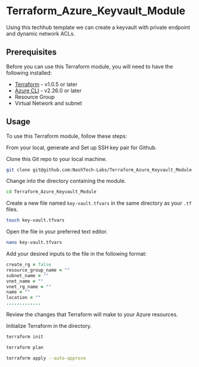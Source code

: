 # Terraform_Azure_Keyvault_Module
Using this techhub template we can create a keyvault with private endpoint and dynamic network ACLs.

## Prerequisites

Before you can use this Terraform module, you will need to have the following installed:

- [Terraform](https://www.terraform.io/downloads.html) - v1.0.5 or later
- [Azure CLI](https://docs.microsoft.com/en-us/cli/azure/install-azure-cli) - v2.26.0 or later
- Resource Group
- Virtual Network and subnet

## Usage

To use this Terraform module, follow these steps:

From your local, generate and Set up SSH key pair for Github.

Clone this Git repo to your local machine.

```bash
git clone git@github.com:NashTech-Labs/Terraform_Azure_Keyvault_Module.git
```

Change into the directory containing the module.

```bash
cd Terraform_Azure_Keyvault_Module

```

Create a new file named `key-vault.tfvars` in the same directory as your `.tf` files.

```bash
touch key-vault.tfvars
```

Open the file in your preferred text editor.

```bash
nano key-vault.tfvars
```

Add your desired inputs to the file in the following format:

```ruby
create_rg = false
resource_group_name = ""
subnet_name = ""
vnet_name = ""
vnet_rg_name = ""
name = ""
location = ""
.............

```
Review the changes that Terraform will make to your Azure resources.


Initialize Terraform in the directory.

```bash
terraform init
```
```bash
terraform plan 
```
```bash
terraform apply --auto-approve
